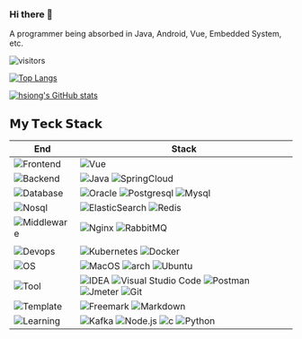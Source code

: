 ### Hi there 👋

<!--
**hsiong/hsiong** is a ✨ _special_ ✨ repository because its `README.md` (this file) appears on your GitHub profile.

Here are some ideas to get you started:

- 🔭 I’m currently working on ...
- 🌱 I’m currently learning ...
- 👯 I’m looking to collaborate on ...
- 🤔 I’m looking for help with ...
- 💬 Ask me about ...
- 📫 How to reach me: ...
- 😄 Pronouns: ...
- ⚡ Fun fact: ...
-->

A programmer being absorbed in Java, Android, Vue, Embedded System, etc.

![visitors](https://visitor-badge.glitch.me/badge?page_id=hsiong.hsiong) <!-- &left_color=green&right_color=red -->

[![Top Langs](https://github-readme-stats.vercel.app/api/top-langs/?username=hsiong&layout=compact&card_width=400)](https://github.com/hsiong/github-readme-stats)

[![hsiong's GitHub stats](https://github-readme-stats.vercel.app/api?username=hsiong&theme=merko)](https://github.com/hsiong/github-readme-stats)

## 𝗠𝘆 𝗧𝗲𝗰𝗸 𝗦𝘁𝗮𝗰𝗸

|End                                                        |Stack                                                      |
| ------------------------------------------------------------ | ------------------------------------------------------------ |
|![Frontend](https://img.shields.io/badge/-Frontend-black?style=flat) |![Vue](https://img.shields.io/badge/-Vue-green?logo=vue.js)|
|![Backend](https://img.shields.io/badge/-Backend-black?style=flat) |![Java](https://img.shields.io/badge/-Java-red?logo=java) ![SpringCloud](https://img.shields.io/badge/-SpringCloud-green?logo=springboot)|
|![Database](https://img.shields.io/badge/-Database-black?style=flat) | ![Oracle](https://img.shields.io/badge/-Oracle-red?logo=oracle) ![Postgresql](https://img.shields.io/badge/-Postgresql-green?logo=postgresql) ![Mysql](https://img.shields.io/badge/-Mysql-lightgrey?logo=mysql)|
|![Nosql](https://img.shields.io/badge/-Nosql-black?style=flat)|![ElasticSearch](https://img.shields.io/badge/-ElasticSearch-red?style=flat&logo=elasticsearch)  ![Redis](https://img.shields.io/badge/-Redis-green?logo=redis) |
|![Middleware](https://img.shields.io/badge/-Middleware-black?style=flat) |![Nginx](https://img.shields.io/badge/-Nginx-red?logo=nginx) ![RabbitMQ](https://img.shields.io/badge/-RabbitMQ-green?logo=rabbitmq)|
|||
|![Devops](https://img.shields.io/badge/-Devops-black?style=flat) | ![Kubernetes](https://img.shields.io/badge/-Kubernetes-red?style=flat&logo=kubernetes&logoColor=white) ![Docker](https://img.shields.io/badge/-Docker-green?logo=Docker)  |
|![OS](https://img.shields.io/badge/-OS-black?style=flat)| ![MacOS](https://img.shields.io/badge/-MacOS-red?style=flat&logo=macos)  ![arch](https://img.shields.io/badge/Arch_Linux-green?style=flat&logo=arch-linux) ![Ubuntu](https://img.shields.io/badge/Ubuntu-lightgrey?style=flat&logo=ubuntu) |
|![Tool](https://img.shields.io/badge/-Tool-black?style=flat)|![IDEA](https://img.shields.io/badge/-JetbrainsIDEA-red?logo=jetbrains) ![Visual Studio Code](https://img.shields.io/badge/-VS_Code-green?style=flat&logo=Visual-Studio-Code) ![Postman](https://img.shields.io/badge/-Postman-yellow?logo=postman)   ![Jmeter](https://img.shields.io/badge/-Jmeter-yellowgreen?logo=apachejmeter)  ![Git](https://img.shields.io/badge/-Git-white?style=flat&logo=git)|
|![Template](https://img.shields.io/badge/-Template-black?style=flat)|![Freemark](https://img.shields.io/badge/-Freemark-red?logo=CoinMarketCap) ![Markdown](https://img.shields.io/badge/-Markdown-green?logo=Markdown)|
|![Learning](https://img.shields.io/badge/-Learning-black?style=flat) |![Kafka](https://img.shields.io/badge/-Kafka-red?logo=apachekafka) ![Node.js](https://img.shields.io/badge/-Node.js-green?logo=node.js) ![c](https://img.shields.io/badge/-c-yellow?logo=c)  ![Python](https://img.shields.io/badge/-Python-lightgrey?logo=Python)|



